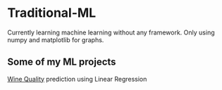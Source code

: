 # Traditional-ML
Currently learning machine learning without any framework. 
Only using numpy and matplotlib for graphs.

## Some of my ML projects
[Wine Quality](https://github.com/gaviera/Traditional-ML/tree/main/Wine%20Quality%20prediction) prediction using Linear Regression
